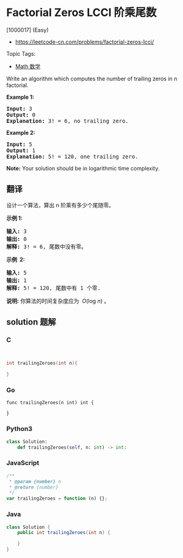 # Factorial Zeros LCCI 阶乘尾数

[1000017] (Easy)

- https://leetcode-cn.com/problems/factorial-zeros-lcci/

Topic Tags:

- [Math 数学](https://leetcode-cn.com/tag/math/)

Write an algorithm which computes the number of trailing zeros in n factorial.

**Example 1:**

<pre><strong>Input:</strong> 3
<strong>Output:</strong> 0
<strong>Explanation:</strong>&nbsp;3! = 6, no trailing zero.</pre>

**Example 2:**

<pre><strong>Input:</strong> 5
<strong>Output:</strong> 1
<strong>Explanation:</strong>&nbsp;5! = 120, one trailing zero.</pre>

**Note:** Your solution should be in logarithmic time complexity.

## 翻译

设计一个算法，算出 n 阶乘有多少个尾随零。

**示例 1:**

<pre><strong>输入:</strong> 3
<strong>输出:</strong> 0
<strong>解释:</strong>&nbsp;3! = 6, 尾数中没有零。</pre>

**示例  2:**

<pre><strong>输入:</strong> 5
<strong>输出:</strong> 1
<strong>解释:</strong>&nbsp;5! = 120, 尾数中有 1 个零.</pre>

**说明:** 你算法的时间复杂度应为  *O*(log *n*) 。

## solution 题解

### C

```c


int trailingZeroes(int n){

}


```

### Go

```golang
func trailingZeroes(n int) int {

}
```

### Python3

```python
class Solution:
    def trailingZeroes(self, n: int) -> int:
```

### JavaScript

```javascript
/**
 * @param {number} n
 * @return {number}
 */
var trailingZeroes = function (n) {};
```

### Java

```java
class Solution {
    public int trailingZeroes(int n) {

    }
}
```
